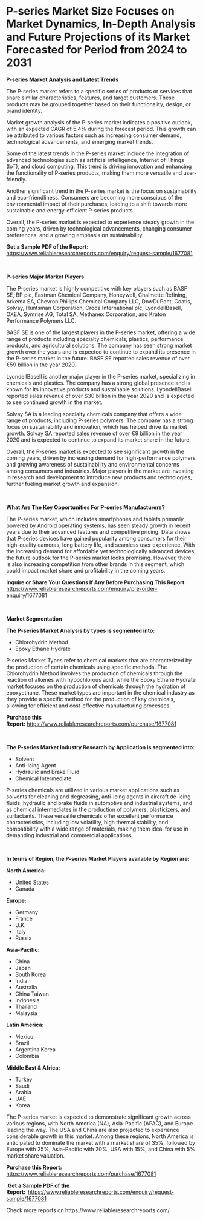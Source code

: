 <p><h1>P-series Market Size Focuses on Market Dynamics, In-Depth Analysis and Future Projections of its Market Forecasted for Period from 2024 to 2031</h1></p><p><strong>P-series Market Analysis and Latest Trends</strong></p>
<p><p>The P-series market refers to a specific series of products or services that share similar characteristics, features, and target customers. These products may be grouped together based on their functionality, design, or brand identity.</p><p>Market growth analysis of the P-series market indicates a positive outlook, with an expected CAGR of 5.4% during the forecast period. This growth can be attributed to various factors such as increasing consumer demand, technological advancements, and emerging market trends.</p><p>Some of the latest trends in the P-series market include the integration of advanced technologies such as artificial intelligence, Internet of Things (IoT), and cloud computing. This trend is driving innovation and enhancing the functionality of P-series products, making them more versatile and user-friendly.</p><p>Another significant trend in the P-series market is the focus on sustainability and eco-friendliness. Consumers are becoming more conscious of the environmental impact of their purchases, leading to a shift towards more sustainable and energy-efficient P-series products.</p><p>Overall, the P-series market is expected to experience steady growth in the coming years, driven by technological advancements, changing consumer preferences, and a growing emphasis on sustainability.</p></p>
<p><strong>Get a Sample PDF of the Report:&nbsp;</strong> <a href="https://www.reliableresearchreports.com/enquiry/request-sample/1677081">https://www.reliableresearchreports.com/enquiry/request-sample/1677081</a></p>
<p>&nbsp;</p>
<p><strong>P-series Major Market Players</strong></p>
<p><p>The P-series market is highly competitive with key players such as BASF SE, BP plc, Eastman Chemical Company, Honeywell, Chalmette Refining, Arkema SA, Chevron Phillips Chemical Company LLC, DowDuPont, Coatis, Solvay, Huntsman Corporation, Croda International plc, LyondellBasell, OXEA, Symrise AG, Total SA, Methanex Corporation, and Kraton Performance Polymers LLC.</p><p>BASF SE is one of the largest players in the P-series market, offering a wide range of products including specialty chemicals, plastics, performance products, and agricultural solutions. The company has seen strong market growth over the years and is expected to continue to expand its presence in the P-series market in the future. BASF SE reported sales revenue of over €59 billion in the year 2020.</p><p>LyondellBasell is another major player in the P-series market, specializing in chemicals and plastics. The company has a strong global presence and is known for its innovative products and sustainable solutions. LyondellBasell reported sales revenue of over $30 billion in the year 2020 and is expected to see continued growth in the market.</p><p>Solvay SA is a leading specialty chemicals company that offers a wide range of products, including P-series polymers. The company has a strong focus on sustainability and innovation, which has helped drive its market growth. Solvay SA reported sales revenue of over €9 billion in the year 2020 and is expected to continue to expand its market share in the future.</p><p>Overall, the P-series market is expected to see significant growth in the coming years, driven by increasing demand for high-performance polymers and growing awareness of sustainability and environmental concerns among consumers and industries. Major players in the market are investing in research and development to introduce new products and technologies, further fueling market growth and expansion.</p></p>
<p>&nbsp;</p>
<p><strong>What Are The Key Opportunities For P-series Manufacturers?</strong></p>
<p><p>The P-series market, which includes smartphones and tablets primarily powered by Android operating systems, has seen steady growth in recent years due to their advanced features and competitive pricing. Data shows that P-series devices have gained popularity among consumers for their high-quality cameras, long battery life, and seamless user experience. With the increasing demand for affordable yet technologically advanced devices, the future outlook for the P-series market looks promising. However, there is also increasing competition from other brands in this segment, which could impact market share and profitability in the coming years.</p></p>
<p><strong>Inquire or Share Your Questions If Any Before Purchasing This Report:</strong> <a href="https://www.reliableresearchreports.com/enquiry/pre-order-enquiry/1677081">https://www.reliableresearchreports.com/enquiry/pre-order-enquiry/1677081</a></p>
<p>&nbsp;</p>
<p><strong>Market Segmentation</strong></p>
<p><strong>The P-series Market Analysis by types is segmented into:</strong></p>
<p><ul><li>Chlorohydrin Method</li><li>Epoxy Ethane Hydrate</li></ul></p>
<p><p>P-series Market Types refer to chemical markets that are characterized by the production of certain chemicals using specific methods. The Chlorohydrin Method involves the production of chemicals through the reaction of alkenes with hypochlorous acid, while the Epoxy Ethane Hydrate market focuses on the production of chemicals through the hydration of epoxyethane. These market types are important in the chemical industry as they provide a specific method for the production of key chemicals, allowing for efficient and cost-effective manufacturing processes.</p></p>
<p><strong>Purchase this Report:&nbsp;</strong><a href="https://www.reliableresearchreports.com/purchase/1677081">https://www.reliableresearchreports.com/purchase/1677081</a></p>
<p>&nbsp;</p>
<p><strong>The P-series Market Industry Research by Application is segmented into:</strong></p>
<p><ul><li>Solvent</li><li>Anti-Icing Agent</li><li>Hydraulic and Brake Fluid</li><li>Chemical Intermediate</li></ul></p>
<p><p>P-series chemicals are utilized in various market applications such as solvents for cleaning and degreasing, anti-icing agents in aircraft de-icing fluids, hydraulic and brake fluids in automotive and industrial systems, and as chemical intermediates in the production of polymers, plasticizers, and surfactants. These versatile chemicals offer excellent performance characteristics, including low volatility, high thermal stability, and compatibility with a wide range of materials, making them ideal for use in demanding industrial and commercial applications.</p></p>
<p>&nbsp;</p>
<p><strong>In terms of Region, the P-series Market Players available by Region are:</strong></p>
<p>
    <p> <strong> North America: </strong>
        <ul>
            <li>United States</li>
            <li>Canada</li>
        </ul>
        </p> 
    <p> <strong> Europe: </strong>
        <ul>
            <li>Germany</li>
            <li>France</li>
            <li>U.K.</li>
            <li>Italy</li>
            <li>Russia</li>
        </ul>
        </p> 
    <p> <strong> Asia-Pacific: </strong>
        <ul>
            <li>China</li>
            <li>Japan</li>
            <li>South Korea</li>
            <li>India</li>
            <li>Australia</li>
            <li>China Taiwan</li>
            <li>Indonesia</li>
            <li>Thailand</li>
            <li>Malaysia</li>
        </ul>
        </p> 
    <p> <strong> Latin America: </strong>
        <ul>
            <li>Mexico</li>
            <li>Brazil</li>
            <li>Argentina Korea</li>
            <li>Colombia</li>
        </ul>
        </p> 
    <p> <strong> Middle East & Africa: </strong>
        <ul>
            <li>Turkey</li>
            <li>Saudi</li>
            <li>Arabia</li>
            <li>UAE</li>
            <li>Korea</li>
        </ul>
    </p>
    </p>
<p><p>The P-series market is expected to demonstrate significant growth across various regions, with North America (NA), Asia-Pacific (APAC), and Europe leading the way. The USA and China are also projected to experience considerable growth in this market. Among these regions, North America is anticipated to dominate the market with a market share of 35%, followed by Europe with 25%, Asia-Pacific with 20%, USA with 15%, and China with 5% market share valuation.</p></p>
<p><strong>Purchase this Report: </strong><a href="https://www.reliableresearchreports.com/purchase/1677081">https://www.reliableresearchreports.com/purchase/1677081</a></p>
<p>&nbsp;<strong>Get a Sample PDF of the Report:&nbsp;&nbsp;</strong><a href="https://www.reliableresearchreports.com/enquiry/request-sample/1677081">https://www.reliableresearchreports.com/enquiry/request-sample/1677081</a></p>
<p><strong></strong></p>
<p>Check more reports on https://www.reliableresearchreports.com/</p>